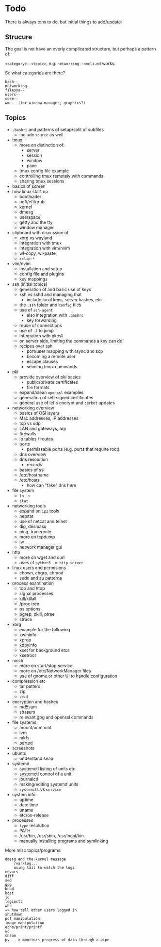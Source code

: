 # Todo

There is always tons to do, but initial things to add/update:

## Strucure

The goal is not have an overly complicated structure, but perhaps a pattern of:

`<category>--<topic>`, e.g. `networking--nmcli.md` works.

So what categories are there?

```
bash--
networking--
filesys--
users--
core--
wm--  (for window manager, graphics?)
```

## Topics

* `.bashrc` and patterns of setup/split of subfiles
    * include `source` as well
* tmux
    * more on distinction of:
        * server
        * session
        * window
        * pane
    * tmux config file example
    * controlling tmux remotely with commands
    * sharing tmux sessions
* basics of screen
* how linux start up
    * bootloader
    * uefi/efi/grub
    * kernel
    * dmesg
    * userspace
    * getty and the tty
    * window manager
* clipboard with discussion of
    * xorg vs wayland
    * integration with tmux
    * integration with vim/nvim
    * wl-copy, wl-paste
    * `xclip-*`
* vim/nvim
    * installation and setup
    * config file and plugins
    * key mappings
* ssh (initial topics)
    * generation of and basic use of keys
    * ssh vs sshd and managing that
        * include local keys, server hashes, etc
    * the `.ssh` folder and `config` files
    * use of `ssh-agent`
        * also integration with `.bashrc`
        * key forwarding
    * reuse of connections
    * use of `-J` to jump
    * integration with pkcsll
    * on server side, limiting the commands a key can do
    * recipes over ssh
        * port/user mapping with rsync and scp
        * becoming a remote user
        * escape clauses
        * sending tmux commands
* pki
    * provide overview of pki basics
        * public/private certificates
        * file formats
    * expand/clean `openssl` examples
    * generation of self signed certificates
    * general use of let's encrypt and `cerbot` updates
* networking overview
    * basics of OSI layers
    * Mac addresses, IP addresses
    * tcp vs udp
    * LAN and gateways, arp
    * firewalls
    * ip tables / routes
    * ports
        * permissable ports (e.g. ports that require root)
    * dns overview
    * dns resolution
        * records
    * basics of ssl
    * /etc/hostname
    * /etc/hosts
        * how can "fake" dns here
* file system
    * `ln -s`
    * `stat`
* networking tools
    * expand on `ip2` tools
    * netstat
    * use of netcat and telnet
    * dig, dnsmasq
    * ping, traceroute
    * more on tcpdump
    * iw
    * network manager gui
* http
    * more on wget and curl
    * uses of `python3 -m http.server`
* linux users and permisions
    * chown, chgrp, chmod
    * sudo and su patterns
* process examination
    * top and htop
    * signal processes
    * kill/killall
    * /proc tree
    * ps options
    * pgrep, pkill, ptree
    * strace
* xorg
    * example for the following
    * xwininfo
    * xprop
    * xdpyinfo
    * xset for background etcs
    * xsetroot
* nmcli
    * more on start/stop service
    * more on /etc/NetworkManager files
    * use of gnome or other UI to handle configuration
* compression etc
    * tar patters
    * zip
    * zcat
* encryption and hashes
    * md5sum
    * shasum
    * relevant gpg and openssl commands
* file systems
    * mount/unmount
    * lvm
    * mkfs
    * parted
* screeshots
* ubuntu
    * understand snap
* systemd
    * systemctl listing of units etc
    * systemctl control of a unit
    * journalctl
    * making/editing systemd units
    * `systemctl` vs `service`
* system info
    * uptime
    * date time
    * uname
    * etc/os-release
* processes
    * `type` resolution
    * PATH
    * /usr/bin, /usr/sbin, /usr/local/bin
    * manually installing programs and symlinking

More misc topics/programs:

    dmesg and the kernel message
        /var/log...
        using tail to watch the logs
    envars
    diff
    sed
    gpg
    head
    host
    jq
    loginctl
    who
    => how tell other users logged in
    shutdown
    pdf manipulation
    image manipulation
    echo/print/printf
    wc
    chron
    pv  --> monitors progress of data through a pipe

